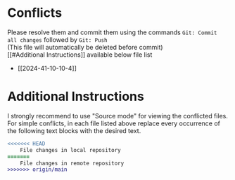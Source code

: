# Conflicts

Please resolve them and commit them using the commands `Git: Commit all changes` followed by `Git: Push`  
(This file will automatically be deleted before commit)  
[[#Additional Instructions]] available below file list

- [[2024-41-10-10-4]]

# Additional Instructions

I strongly recommend to use "Source mode" for viewing the conflicted files. For simple conflicts, in each file listed above replace every occurrence of the following text blocks with the desired text.

```diff
<<<<<<< HEAD
    File changes in local repository
=======
    File changes in remote repository
>>>>>>> origin/main
```
